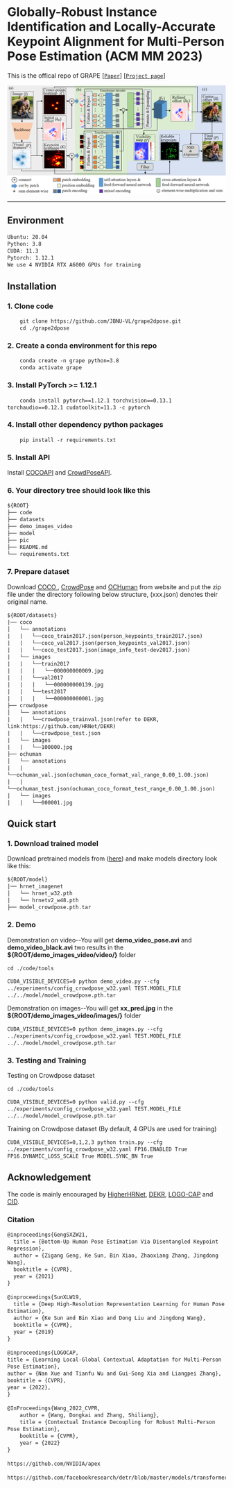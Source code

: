 # Globally-Robust Instance Identification and Locally-Accurate Keypoint Alignment for Multi-Person Pose Estimation (ACM MM 2023)

This is the offical repo of GRAPE
[[`Paper`](https://openaccess.thecvf.com/content/CVPR2022/papers/Wang_Contextual_Instance_Decoupling_for_Robust_Multi-Person_Pose_Estimation_CVPR_2022_paper.pdf)]
[[`Project page`](https://grape2dpose.netlify.app)]
 
<p align="center">
<img src="pic/overview.png">
<p>

---

## Environment

```shell
Ubuntu: 20.04
Python: 3.8
CUDA: 11.3
Pytorch: 1.12.1
We use 4 NVIDIA RTX A6000 GPUs for training
```

## Installation

### 1. Clone code
```shell
    git clone https://github.com/JBNU-VL/grape2dpose.git
    cd ./grape2dpose
```
### 2. Create a conda environment for this repo
```shell
    conda create -n grape python=3.8
    conda activate grape
```
### 3. Install PyTorch >= 1.12.1
```shell
    conda install pytorch==1.12.1 torchvision==0.13.1 torchaudio==0.12.1 cudatoolkit=11.3 -c pytorch
```

### 4. Install other dependency python packages
```shell
    pip install -r requirements.txt
```
### 5. Install API
   Install [COCOAPI](https://github.com/cocodataset/cocoapi)
   and [CrowdPoseAPI](https://github.com/Jeff-sjtu/CrowdPose).

### 6. Your directory tree should look like this

   ```
   ${ROOT}
   ├── code
   ├── datasets
   ├── demo_images_video
   ├── model
   ├── pic
   ├── README.md
   └── requirements.txt
   ```

### 7. Prepare dataset
Download [COCO ](https://cocodataset.org/#home), [CrowdPose](https://github.com/Jeff-sjtu/CrowdPose) and [OCHuman](https://github.com/liruilong940607/OCHumanApi) from website and put the zip file under the directory following below structure, (xxx.json) denotes their original name.

```
${ROOT/datasets}
|── coco
│   └── annotations
|   |   └──coco_train2017.json(person_keypoints_train2017.json)
|   |   └──coco_val2017.json(person_keypoints_val2017.json)
|   |   └──coco_test2017.json(image_info_test-dev2017.json)
|   └── images
|   |   └──train2017
|   |   |   └──000000000009.jpg
|   |   └──val2017
|   |   |   └──000000000139.jpg
|   |   └──test2017
|   |   |   └──000000000001.jpg
├── crowdpose
│   └── annotations
|   |   └──crowdpose_trainval.json(refer to DEKR, link:https://github.com/HRNet/DEKR)
|   |   └──crowdpose_test.json
|   └── images
|   |   └──100000.jpg
├── ochuman
│   └── annotations
|   |   └──ochuman_val.json(ochuman_coco_format_val_range_0.00_1.00.json)
|   |   └──ochuman_test.json(ochuman_coco_format_test_range_0.00_1.00.json)
|   └── images
|   |   └──000001.jpg
```


## Quick start

### 1. Download trained model
Download pretrained models from ([here](https://drive.google.com/drive/folders/1MsfA6yFmhNStReGvIJ2CyOZzF6PTvFCk?usp=drive_link)) and make models directory look like this:

```
${ROOT/model}
|── hrnet_imagenet
│   └── hrnet_w32.pth
|   └── hrnetv2_w48.pth
├── model_crowdpose.pth.tar

```


### 2. Demo

Demonstration on video--You will get **demo_video_pose.avi** and **demo_video_black.avi** two results in the **${ROOT/demo_images_video/video/}** folder
```
cd ./code/tools
```
```
CUDA_VISIBLE_DEVICES=0 python demo_video.py --cfg ../experiments/config_crowdpose_w32.yaml TEST.MODEL_FILE ../../model/model_crowdpose.pth.tar
```

Demonstration on images--You will get **xx_pred.jpg** in the **${ROOT/demo_images_video/images/}** folder
```
CUDA_VISIBLE_DEVICES=0 python demo_images.py --cfg ../experiments/config_crowdpose_w32.yaml TEST.MODEL_FILE ../../model/model_crowdpose.pth.tar
```

### 3. Testing and Training

Testing on Crowdpose dataset
```
cd ./code/tools
```
```
CUDA_VISIBLE_DEVICES=0 python valid.py --cfg ../experiments/config_crowdpose_w32.yaml TEST.MODEL_FILE ../../model/model_crowdpose.pth.tar
```

Training on Crowdpose dataset (By default, 4 GPUs are used for training)
```
CUDA_VISIBLE_DEVICES=0,1,2,3 python train.py --cfg ../experiments/config_crowdpose_w32.yaml FP16.ENABLED True FP16.DYNAMIC_LOSS_SCALE True MODEL.SYNC_BN True
```



## Acknowledgement
The code is mainly encouraged by [HigherHRNet](https://github.com/HRNet/HigherHRNet-Human-Pose-Estimation), [DEKR](https://github.com/HRNet/DEKR), [LOGO-CAP](https://github.com/cherubicXN/logocap) and [CID](https://github.com/kennethwdk/CID).


### Citation

```
@inproceedings{GengSXZW21,
  title = {Bottom-Up Human Pose Estimation Via Disentangled Keypoint Regression},
  author = {Zigang Geng, Ke Sun, Bin Xiao, Zhaoxiang Zhang, Jingdong Wang},
  booktitle = {CVPR},
  year = {2021}
}

@inproceedings{SunXLW19,
  title = {Deep High-Resolution Representation Learning for Human Pose Estimation},
  author = {Ke Sun and Bin Xiao and Dong Liu and Jingdong Wang},
  booktitle = {CVPR},
  year = {2019}
}

@inproceedings{LOGOCAP,
title = {Learning Local-Global Contextual Adaptation for Multi-Person Pose Estimation},
author = {Nan Xue and Tianfu Wu and Gui-Song Xia and Liangpei Zhang},
booktitle = {CVPR},
year = {2022},
}

@InProceedings{Wang_2022_CVPR,
    author = {Wang, Dongkai and Zhang, Shiliang},
    title = {Contextual Instance Decoupling for Robust Multi-Person Pose Estimation},
    booktitle = {CVPR},
    year = {2022}
}

https://github.com/NVIDIA/apex

https://github.com/facebookresearch/detr/blob/master/models/transformer.py
```
